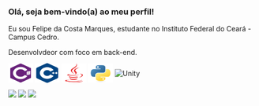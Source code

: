 ### Olá, seja bem-vindo(a) ao meu perfil!
<p> Eu sou Felipe da Costa Marques, estudante no Instituto Federal do Ceará - Campus Cedro. </p> 
<p> Desenvolvdeor com foco em back-end. </p>
<div>
  <img align="center" alt="Csharp" height="40" width="50" src="https://raw.githubusercontent.com/devicons/devicon/master/icons/csharp/csharp-plain.svg">
  <img align="center" alt="Cplusplus" height="40" width="50" src="https://raw.githubusercontent.com/devicons/devicon/master/icons/cplusplus/cplusplus-plain.svg">
  <img align="center" alt="Java" height="40" width="50" src="https://raw.githubusercontent.com/devicons/devicon/master/icons/java/java-plain.svg">
  <img align="center" alt="Python" height="40" width="50" src="https://raw.githubusercontent.com/devicons/devicon/master/icons/python/python-original.svg">
  <img align="center" alt="Unity" height="70" width="140" src="https://cdn.brandfolder.io/S5BC9Y64/at/wfrmtgsb6vqhh723xk28kt2b/U_Logo_Small_Black_RGB_1C.svg">
</div>
<p>
</p>
<div>
  <a href="mailto:felipe.comarques1208@gmail.com" alt="Email">
  <img src="https://img.shields.io/badge/-Gmail-%23333?style=for-the-badge&logo=gmail&logoColor=white" target="_blank"></a>
  
  <a href="https://www.linkedin.com/in/felipe-marques-a4b73a241/" target="_blank" alt="Linkedin">
  <img src="https://img.shields.io/badge/-LinkedIn-%230077B5?style=for-the-badge&logo=linkedin&logoColor=white" target="_blank"></a> 
  
  <a href="https://api.whatsapp.com/send?phone=5538999221208&text=Olá" alt="Whatsapp">   
  <img src="https://img.shields.io/badge/WhatsApp-25D366?style=for-the-badge&logo=whatsapp&logoColor=white" target="_blank" </a>
</div>
